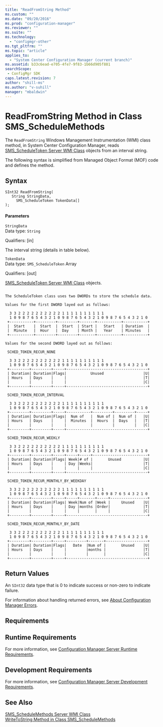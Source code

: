 ```yaml
---
title: "ReadFromString Method"
ms.custom: ""
ms.date: "09/20/2016"
ms.prod: "configuration-manager"
ms.reviewer: ""
ms.suite: ""
ms.technology:
  - "configmgr-other"
ms.tgt_pltfrm: ""
ms.topic: "article"
applies_to:
  - "System Center Configuration Manager (current branch)"
ms.assetid: b33c6ead-e705-4fe7-9f83-1b66d905f881searchScope: - ConfigMgr SDK
caps.latest.revision: 7
author: "shill-ms"
ms.author: "v-suhill"
manager: "mbaldwin"
---
```

# ReadFromString Method in Class SMS_ScheduleMethods
The `ReadFromString` Windows Management Instrumentation (WMI) class method, in System Center Configuration Manager, reads [SMS_ScheduleToken Server WMI Class](../../../../../develop/reference/core/servers/configure/sms_scheduletoken-server-wmi-class.md) objects from an interval string.  

 The following syntax is simplified from Managed Object Format (MOF) code and defines the method.  

## Syntax  

```  
SInt32 ReadFromString(  
   String StringData,  
     SMS_ScheduleToken TokenData[]  
);  
```  

#### Parameters  
 `StringData`  
 Data type: `String`  

 Qualifiers: [in]  

 The interval string (details in table below).  

 `TokenData`  
 Data type: `SMS_ScheduleToken` Array  

 Qualifiers: [out]  

 [SMS_ScheduleToken Server WMI Class](../../../../../develop/reference/core/servers/configure/sms_scheduletoken-server-wmi-class.md) objects.  

```  

The ScheduleToken class uses two DWORDs to store the schedule data.   

Values for the first DWORD layed out as follows:   

  3 3 2 2 2 2 2 2 2 2 2 2 1 1 1 1 1 1 1 1 1 1   
  1 0 9 8 7 6 5 4 3 2 1 0 9 8 7 6 5 4 3 2 1 0 9 8 7 6 5 4 3 2 1 0   
 +-----------+---------+---------+-------+-----------+-----------+   
 |  Start    |  Start  |  Start  | Start |   Start   | Duration  |   
 |  Minute   |  Hour   |  Day    | Month |   Year    | Minutes   |   
 +-----------+---------+---------+-------+-----------+-----------+   

Values for the second DWORD layed out as follows:   

 SCHED_TOKEN_RECUR_NONE   

  3 3 2 2 2 2 2 2 2 2 2 2 1 1 1 1 1 1 1 1 1 1   
  1 0 9 8 7 6 5 4 3 2 1 0 9 8 7 6 5 4 3 2 1 0 9 8 7 6 5 4 3 2 1 0   
 +---------+---------+-----+-------------------------------------+   
 | Duration| Duration|Flags|           Unused                  |U|   
 | Hours   | Days    |     |                                   |T|   
 |         |         |     |                                   |C|   
 +---------+---------+-----+-------------------------------------+   

 SCHED_TOKEN_RECUR_INTERVAL   

  3 3 2 2 2 2 2 2 2 2 2 2 1 1 1 1 1 1 1 1 1 1   
  1 0 9 8 7 6 5 4 3 2 1 0 9 8 7 6 5 4 3 2 1 0 9 8 7 6 5 4 3 2 1 0   
 +---------+---------+-----+-----------+---------+---------+-----+   
 | Duration| Duration|Flags|  Num of   |  Num of |  Num of |   |U|   
 | Hours   | Days    |     |  Minutes  |  Hours  |  Days   |   |T|   
 |         |         |     |           |         |         |   |C|   
 +---------+---------+-----+-------------------------------------+   

 SCHED_TOKEN_RECUR_WEEKLY   

  3 3 2 2 2 2 2 2 2 2 2 2 1 1 1 1 1 1 1 1 1 1   
  1 0 9 8 7 6 5 4 3 2 1 0 9 8 7 6 5 4 3 2 1 0 9 8 7 6 5 4 3 2 1 0   
 +---------+---------+-----+-----+-----+-------------------------+   
 | Duration| Duration|Flags| Week|# of |       Unused          |U|   
 | Hours   | Days    |     | Day |Weeks|                       |T|   
 |         |         |     |     |     |                       |C|   
 +---------+---------+-----+-------------------------------------+   

 SCHED_TOKEN_RECUR_MONTHLY_BY_WEEKDAY   

  3 3 2 2 2 2 2 2 2 2 2 2 1 1 1 1 1 1 1 1 1 1   
  1 0 9 8 7 6 5 4 3 2 1 0 9 8 7 6 5 4 3 2 1 0 9 8 7 6 5 4 3 2 1 0   
 +---------+---------+-----+-----+-------+-----+-----------------+   
 | Duration| Duration|Flags| Week|Num of |Week |     Unused    |U|   
 | Hours   | Days    |     | Day |months |Order|               |T|   
 |         |         |     |     |       |     |               |C|   
 +---------+---------+-----+-------------------------------------+   

 SCHED_TOKEN_RECUR_MONTHLY_BY_DATE   

  3 3 2 2 2 2 2 2 2 2 2 2 1 1 1 1 1 1 1 1 1 1   
  1 0 9 8 7 6 5 4 3 2 1 0 9 8 7 6 5 4 3 2 1 0 9 8 7 6 5 4 3 2 1 0   
 +---------+---------+-----+---------+-------+-------------------+   
 | Duration| Duration|Flags|   Date  |Num of |       Unused    |U|   
 | Hours   | Days    |     |         |months |                 |T|   
 |         |         |     |         |       |                 |C|   
 +---------+---------+-----+-------------------------------------+  

```  

## Return Values  
 An `SInt32` data type that is 0 to indicate success or non-zero to indicate failure.  

 For information about handling returned errors, see [About Configuration Manager Errors](../../../../../develop/core/understand/about-configuration-manager-errors.md).  

## Requirements  

## Runtime Requirements  
 For more information, see [Configuration Manager Server Runtime Requirements](../../../../../develop/core/reqs/server-runtime-requirements.md).  

## Development Requirements  
 For more information, see [Configuration Manager Server Development Requirements](../../../../../develop/core/reqs/server-development-requirements.md).  

## See Also  
 [SMS_ScheduleMethods Server WMI Class](../../../../../develop/reference/core/servers/configure/sms_schedulemethods-server-wmi-class.md)   
 [WriteToString Method in Class SMS_ScheduleMethods](../../../../../develop/reference/core/servers/configure/writetostring-method-in-class-sms_schedulemethods.md)

